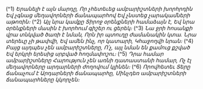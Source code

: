 
(^1) _Երանելի է այն մարդը,
Որ չհետեւեց ամբարիշտների խորհրդին
Եվ չգնաց մեղավորների ճանապարհով
Եվ չնստեց չարակամների աթոռին։_
(^2) _Այլ նրա կամքը Տիրոջ օրենքների համաձայն է,
Եվ նրա օրենքների մասին է խորհում գիշեր ու ցերեկ։_
(^3) _Նա ջրի հոսանքի վրա տնկված ծառի է նման,
Որն իր պտուղը ժամանակին կտա.
Նրա տերեւը չի թափվի,
Եվ ամեն ինչ, որ կատարի,
Կհաջողվի նրան։_
(^4) _Բայց այդպես չեն ամբարիշտները,
Ո՛չ, այլ նման են քամուց քշված
Եվ երկրի երեսից սրբված հողմափոշու։_
(^5) _Դրա համար ամբարիշտները
Հարություն չեն առնի դատաստանի համար,
Ոչ էլ մեղավորները արդարների ժողովում կլինեն։_
(^6) _Որովհետեւ Տերը ճանաչում է
Արդարների ճանապարհը,
Մինչդեռ ամբարիշտների ճանապարհները կկորչեն։_
